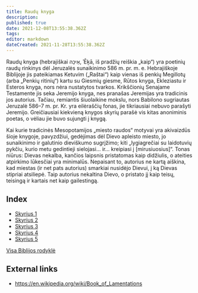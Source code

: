 ```yaml
---
title: Raudų knyga
description: 
published: true
date: 2021-12-08T13:55:38.362Z
tags: 
editor: markdown
dateCreated: 2021-11-28T13:55:38.362Z
---
```


Raudų knyga (hebrajiškai אֵיכָה, ʾĒḵā, iš pradžių reiškia „kaip“) yra poetinių raudų rinkinys dėl Jeruzalės sunaikinimo 586 m. pr. m. e. Hebrajiškoje Biblijoje jis pateikiamas Ketuvim („Raštai“) kaip vienas iš penkių Megillotų (arba „Penkių ritinių“) kartu su Giesmių giesme, Rūtos knyga, Ekleziastu ir Esteros knyga, nors nėra nustatytos tvarkos. Krikščionių Senajame Testamente jis seka Jeremijo knyga, nes pranašas Jeremijas yra tradicinis jos autorius. Tačiau, remiantis šiuolaikine mokslu, nors Babilono sugriautas Jeruzalė 586–7 m. pr. Kr. yra eilėraščių fonas, jie tikriausiai nebuvo parašyti Jeremijo. Greičiausiai kiekvieną knygos skyrių parašė vis kitas anoniminis poetas, o vėliau jie buvo sujungti į knygą.

Kai kurie tradicinės Mesopotamijos „miesto raudos“ motyvai yra akivaizdūs šioje knygoje, pavyzdžiui, gedėjimas dėl Dievo apleisto miesto, jo sunaikinimo ir galutinio dieviškumo sugrįžimo; kiti „lygiagrečiai su laidotuvių pykčiu, kurio metu gedintieji sielojasi... ir... kreipiasi į [mirusiuosius]“. Tonas niūrus: Dievas nekalba, kančios laipsnis pristatomas kaip didžiulis, o ateities atpirkimo lūkesčiai yra minimalūs. Nepaisant to, autorius ne kartą aiškina, kad miestas (ir net pats autorius) smarkiai nusidėjo Dievui, į ką Dievas stipriai atsiliepė. Taip autorius nekaltina Dievo, o pristato jį kaip teisų, teisingą ir kartais net kaip gailestingą.

## Index

- [Skyrius 1](/lt/Bible/Lamentations/1)
- [Skyrius 2](/lt/Bible/Lamentations/2)
- [Skyrius 3](/lt/Bible/Lamentations/3)
- [Skyrius 4](/lt/Bible/Lamentations/4)
- [Skyrius 5](/lt/Bible/Lamentations/5)



[Visa Biblijos rodyklė](/lt/index/bible)


## External links

- https://en.wikipedia.org/wiki/Book_of_Lamentations